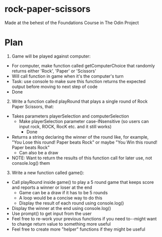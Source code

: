 # rock-paper-scissors
Made at the behest of the Foundations Course in The Odin Project

# Plan
1. Game will be played against computer:

- For computer, make function called getComputerChoice that randomly returns either 'Rock', 'Paper' or 'Scissors'
- Will call function in game when it's the computer's turn
- Task: use console to make sure this function returns the expected output before moving to next step of code
- Done

2. Write a function called playRound that plays a single round of Rock Paper Scissors, that:

- Takes parameters playerSelection and computerSelection
    - Make playerSelection parameter case-INsensitive (so users can input rock, ROCK, RocK etc. and it still works)
        - Done
- Returns a string declaring the winner of the round like, for example, "You Lose this round! Paper beats Rock" or maybe "You Win this round! Paper beats Rock"
    - Can also be a draw
- NOTE: Want to return the results of this function call for later use, not console.log() them

3. Write a new function called game():

- Call playRound inside game() to play a 5 round game that keeps score and reports a winner or loser at the end
    - Game can be a draw if it has to be 5 rounds
    - A loop would be a concise way to do this
    - Display the result of each round using console.log()
- Display the winner at the end using console.log()
- Use prompt() to get input from the user
- Feel free to re-work your previous functions if you need to--might want to change return value to something more useful
- Feel free to create more "helper" functions if they might be useful